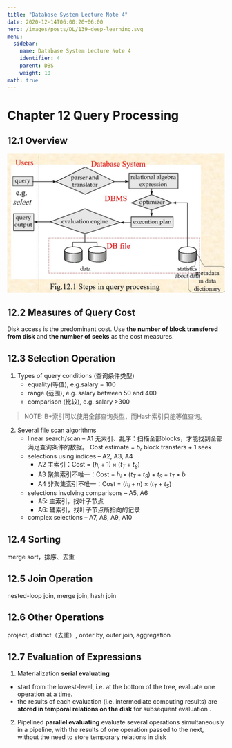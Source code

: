 ```yaml
---
title: "Database System Lecture Note 4"
date: 2020-12-14T06:00:20+06:00
hero: /images/posts/DL/139-deep-learning.svg
menu:
  sidebar:
    name: Database System Lecture Note 4
    identifier: 4
    parent: DBS
    weight: 10
math: true
---
```


# Chapter 12 Query Processing
## 12.1 Overview 
![](/images/posts/DB/55.JPG)

## 12.2 Measures of Query Cost
Disk access is the predominant cost.
Use **the number of block transfered from disk** and **the number of seeks** as the cost measures.

## 12.3 Selection Operation  
1. Types of query conditions (查询条件类型)
    - equality(等值), e.g.salary = 100
    - range (范围), e.g. salary  between 50 and 400
    - comparison (比较), e.g. salary  >300
> NOTE: B+索引可以使用全部查询类型，而Hash索引只能等值查询。

2. Several file scan algorithms 
    - linear search/scan – A1
    无索引、乱序：扫描全部blocks，才能找到全部满足查询条件的数据。
    Cost estimate = $b_r$ block transfers + 1 seek
    - selections using indices – A2, A3, A4
        - A2 主索引：Cost = $(h_i + 1) \times (t_T + t_S)$
        - A3 聚集索引不唯一：Cost = $h_i \times (t_T + t_S) + t_S + t_T\times b$
        - A4 非聚集索引不唯一：Cost = $(h_i + n) \times (t_T + t_S)$
    - selections involving comparisons – A5, A6
      - A5: 主索引，找叶子节点
      - A6: 辅索引，找叶子节点所指向的记录
    - complex selections – A7, A8, A9, A10

## 12.4 Sorting 
merge sort，排序、去重
## 12.5 Join Operation
nested-loop join, merge join, hash join 
## 12.6 Other Operations
project, distinct（去重）, order by, outer join, aggregation
## 12.7 Evaluation of Expressions
1. Materialization
**serial evaluating**
- start from the lowest-level, i.e. at the bottom of the tree, evaluate one operation at a time.
- the  results of each evaluation (i.e. intermediate computing  results)  are **stored in temporal relations on the disk** for subsequent evaluation .

2. Pipelined
  **parallel evaluating**
evaluate several operations simultaneously in a pipeline,   with the results of one operation passed to the next, without the need to store temporary relations in disk


